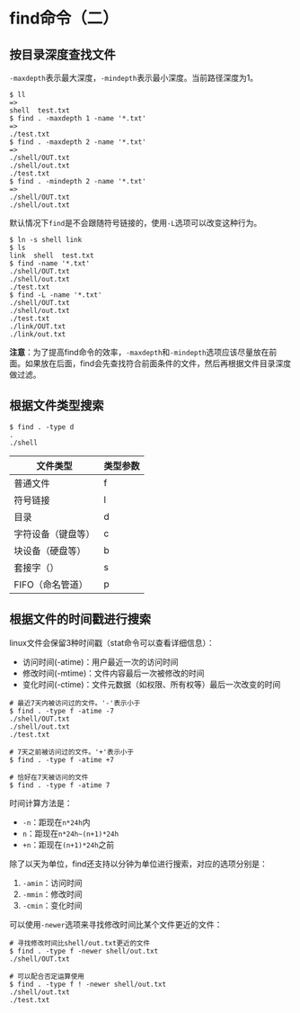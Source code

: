 # find命令（二）

##  按目录深度查找文件

`-maxdepth`表示最大深度，`-mindepth`表示最小深度。当前路径深度为1。

```shell
$ ll
=>
shell  test.txt
$ find . -maxdepth 1 -name '*.txt'
=>
./test.txt
$ find . -maxdepth 2 -name '*.txt'
=>
./shell/OUT.txt
./shell/out.txt
./test.txt
$ find . -mindepth 2 -name '*.txt'
=>
./shell/OUT.txt
./shell/out.txt
```

默认情况下`find`是不会跟随符号链接的，使用`-L`选项可以改变这种行为。

```shell
$ ln -s shell link
$ ls
link  shell  test.txt
$ find -name '*.txt'
./shell/OUT.txt
./shell/out.txt
./test.txt
$ find -L -name '*.txt'
./shell/OUT.txt
./shell/out.txt
./test.txt
./link/OUT.txt
./link/out.txt
```

**注意**：为了提高find命令的效率，`-maxdepth`和`-mindepth`选项应该尽量放在前面。如果放在后面，find会先查找符合前面条件的文件，然后再根据文件目录深度做过滤。



## 根据文件类型搜索

```shell
$ find . -type d
.
./shell
```

| 文件类型           | 类型参数 |
| ------------------ | -------- |
| 普通文件           | f        |
| 符号链接           | l        |
| 目录               | d        |
| 字符设备（键盘等） | c        |
| 块设备（硬盘等）   | b        |
| 套接字（）         | s        |
| FIFO（命名管道）   | p        |

## 根据文件的时间戳进行搜索

linux文件会保留3种时间戳（stat命令可以查看详细信息）：

- 访问时间(-atime)：用户最近一次的访问时间
- 修改时间(-mtime)：文件内容最后一次被修改的时间
- 变化时间(-ctime)：文件元数据（如权限、所有权等）最后一次改变的时间

```shell
# 最近7天内被访问过的文件。'-'表示小于
$ find . -type f -atime -7
./shell/OUT.txt
./shell/out.txt
./test.txt

# 7天之前被访问过的文件。'+'表示小于
$ find . -type f -atime +7

# 恰好在7天被访问的文件
$ find . -type f -atime 7
```

时间计算方法是：

- `-n`：距现在`n*24h`内
- `n`：距现在`n*24h~(n+1)*24h`
- `+n`：距现在`(n+1)*24h`之前

除了以天为单位，find还支持以分钟为单位进行搜索，对应的选项分别是：

1. `-amin`：访问时间
2. `-mmin`：修改时间
3. `-cmin`：变化时间

可以使用`-newer`选项来寻找修改时间比某个文件更近的文件：

```shell
# 寻找修改时间比shell/out.txt更近的文件
$ find . -type f -newer shell/out.txt
./shell/OUT.txt

# 可以配合否定运算使用
$ find . -type f ! -newer shell/out.txt
./shell/out.txt
./test.txt
```



